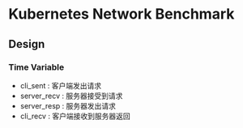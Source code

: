 # Kubernetes Network Benchmark

## Design

### Time Variable

- cli_sent : 客户端发出请求
- server_recv : 服务器接受到请求
- server_resp : 服务器发出请求
- cli_recv : 客户端接收到服务器返回
